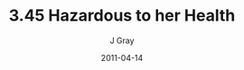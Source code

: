 ---
title: '3.45 Hazardous to her Health'
alt: 'Mysteries of the Arcana'
date: '2011-04-14'
author: 'J Gray'
artist: 'Sarrah'
chapter: '3 Two by Two'
filler: false
---
